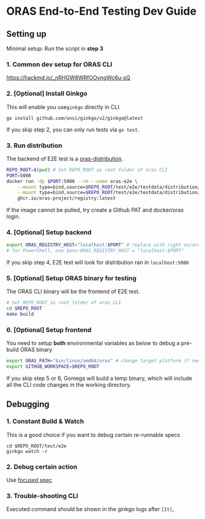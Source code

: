 # ORAS End-to-End Testing Dev Guide

## Setting up
Minimal setup: Run the script in **step 3**

### 1. Common dev setup for ORAS CLI
https://hackmd.io/_nRHGW8WRfOOvngWc6u-sQ

### 2. [Optional] Install Ginkgo
This will enable you use`ginkgo` directly in CLI.
```
go install github.com/onsi/ginkgo/v2/ginkgo@latest
```
If you skip step 2, you can only run tests via `go test`. 

### 3. Run distribution
The backend of E2E test is a [oras-distribution](https://github.com/oras-project/distribution).
```bash
REPO_ROOT=$(pwd) # Set REPO_ROOT as root folder of oras CLI
PORT=5000
docker run -dp $PORT:5000 --rm --name oras-e2e \
    --mount type=bind,source=$REPO_ROOT/test/e2e/testdata/distribution/config-example-with-extensions.yml,target=/etc/docker/registry/config.yml \
    --mount type=bind,source=$REPO_ROOT/test/e2e/testdata/distribution/passwd_bcrypt,target=/etc/docker/registry/passwd \
    ghcr.io/oras-project/registry:latest
```
If the image cannot be pulled, try create a Github PAT and docker/oras login.

### 4. [Optional] Setup backend
```bash
export ORAS_REGISTRY_HOST="localhost:$PORT" # replace with right os/arch
# for PowerShell, use $env:ORAS_REGISTRY_HOST = "localhost:$PORT"
```
If you skip step 4, E2E test will look for distribution ran in `localhost:5000`

### 5. [Optional] Setup ORAS binary for testing
The ORAS CLI binary will be the frontend of E2E test.
```bash
# Set REPO_ROOT as root folder of oras CLI
cd $REPO_ROOT
make build
```
### 6. [Optional] Setup frontend
You need to setup **both** environmental variables as below to debug a pre-build ORAS binary
```bash
export ORAS_PATH="bin/linux/amd64/oras" # change target platform if needed
export GITHUB_WORKSPACE=$REPO_ROOT
```
If you skip step 5 or 6, Gomega will build a temp binary, which will include all the CLI code changes in the working directory.

## Debugging
### 1. Constant Build & Watch
This is a good choice if you want to debug certain re-runnable specs
```bash=
cd $REPO_ROOT/test/e2e
ginkgo watch -r
```

### 2. Debug certain action
Use [focused spec](https://onsi.github.io/ginkgo/#focused-specs)


### 3. Trouble-shooting CLI
Executed command should be shown in the ginkgo logs after `[It]`,
